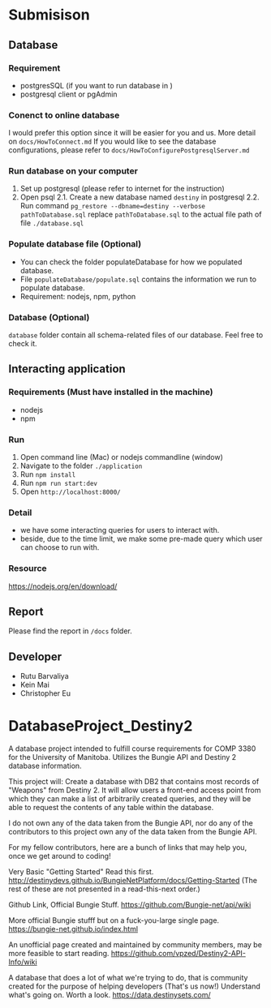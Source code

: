# Submisison
## Database
### Requirement
- postgresSQL (if you want to run database in )
- postgresql client or pgAdmin
### Conenct to online database 
I would prefer this option since it will be easier for you and us.
More detail on `docs/HowToConnect.md`
If you would like to see the database configurations, please refer to `docs/HowToConfigurePostgresqlServer.md`

### Run database on your computer
1. Set up postgresql (please refer to internet for the instruction)
2. Open psql
2.1. Create a new database named `destiny` in postgresql
2.2. Run command `pg_restore --dbname=destiny --verbose pathToDatabase.sql`
 replace `pathToDatabase.sql` to the actual file path of file `./database.sql`

### Populate database file (Optional)
- You can check the folder populateDatabase for how we populated database.
- File `populateDatabase/populate.sql` contains the information we run to populate database.
- Requirement: nodejs, npm, python

### Database (Optional)
`database` folder contain all schema-related files of our database. Feel free to check it.

## Interacting application
### Requirements (Must have installed in the machine)
- nodejs
- npm

### Run
1. Open command line (Mac) or nodejs commandline (window)
2. Navigate to the folder `./application`
3. Run `npm install`
4. Run `npm run start:dev`
5. Open `http://localhost:8000/`

### Detail
- we have some interacting queries for users to interact with.
- beside, due to the time limit, we make some pre-made query which user can choose to run with. 

### Resource
https://nodejs.org/en/download/

## Report
Please find the report in `/docs` folder. 

## Developer
- Rutu Barvaliya
- Kein Mai
- Christopher Eu

# DatabaseProject_Destiny2
A database project intended to fulfill course requirements for COMP 3380 for the University of Manitoba. Utilizes the Bungie API and Destiny 2 database information.

This project will:
  Create a database with DB2 that contains most records of "Weapons" from Destiny 2. It will allow users a front-end access point from which they can make a list of arbitrarily created queries, and they will be able to request the contents of any table within the database.
  
I do not own any of the data taken from the Bungie API, nor do any of the contributors to this project own any of the data taken from the Bungie API.


For my fellow contributors, here are a bunch of links that may help you, once we get around to coding!

Very Basic "Getting Started" Read this first.
http://destinydevs.github.io/BungieNetPlatform/docs/Getting-Started
(The rest of these are not presented in a read-this-next order.)

Github Link, Official Bungie Stuff.
https://github.com/Bungie-net/api/wiki

More official Bungie stufff but on a fuck-you-large single page.
https://bungie-net.github.io/index.html

An unofficial page created and maintained by community members, may be more feasible to start reading.
https://github.com/vpzed/Destiny2-API-Info/wiki

A database that does a lot of what we're trying to do, that is community created for the purpose of helping developers (That's us now!) Understand what's going on. Worth a look.
https://data.destinysets.com/


<Constantly in update>
